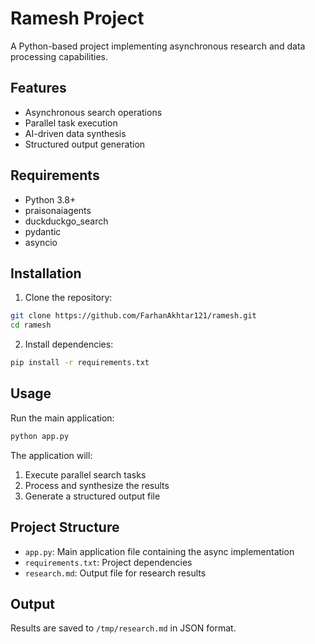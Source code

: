 # Ramesh Project

A Python-based project implementing asynchronous research and data processing capabilities.

## Features

- Asynchronous search operations
- Parallel task execution
- AI-driven data synthesis
- Structured output generation

## Requirements

- Python 3.8+
- praisonaiagents
- duckduckgo_search
- pydantic
- asyncio

## Installation

1. Clone the repository:
```bash
git clone https://github.com/FarhanAkhtar121/ramesh.git
cd ramesh
```

2. Install dependencies:
```bash
pip install -r requirements.txt
```

## Usage

Run the main application:
```bash
python app.py
```

The application will:
1. Execute parallel search tasks
2. Process and synthesize the results
3. Generate a structured output file

## Project Structure

- `app.py`: Main application file containing the async implementation
- `requirements.txt`: Project dependencies
- `research.md`: Output file for research results

## Output

Results are saved to `/tmp/research.md` in JSON format.